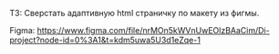 ТЗ: Сверстать адаптивную html страничку по макету из фигмы.

Figma: https://www.figma.com/file/nrMOn5kWVnUwEOlzBAaCim/Di-project?node-id=0%3A1&t=kdm5uwa5U3d1eZqe-1